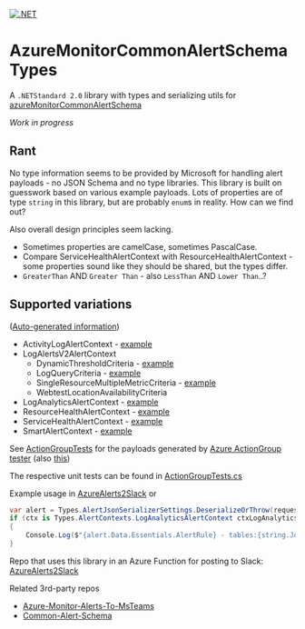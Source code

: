 [![.NET](https://github.com/JWMB/AzureMonitorCommonAlertSchemaTypes/actions/workflows/dotnet.yml/badge.svg)](https://github.com/JWMB/AzureMonitorCommonAlertSchemaTypes/actions/workflows/dotnet.yml)

# AzureMonitorCommonAlertSchemaTypes
A `.NETStandard 2.0` library with types and serializing utils for [azureMonitorCommonAlertSchema](https://learn.microsoft.com/en-us/azure/azure-monitor/alerts/alerts-common-schema-definitions)

*Work in progress*

## Rant
No type information seems to be provided by Microsoft for handling alert payloads - no JSON Schema and no type libraries. This library is built on guesswork based on various example payloads. Lots of properties are of type `string` in this library, but are probably `enum`s in reality. How can we find out?

Also overall design principles seem lacking.
* Sometimes properties are camelCase, sometimes PascalCase.
* Compare ServiceHealthAlertContext with ResourceHealthAlertContext - some properties sound like they should be shared, but the types differ. 
* `GreaterThan` AND `Greater Than` - also `LessThan` AND `Lower Than`..?

## Supported variations
([Auto-generated information](/Tests/GenerateDocumentation.cs))
<!-- BEGIN:Variants -->
* ActivityLogAlertContext - [example](https://learn.microsoft.com/en-us/azure/azure-monitor/alerts/alerts-common-schema-test-action-definitions#monitoringservice--activity-log---administrative)
* LogAlertsV2AlertContext
	* DynamicThresholdCriteria - [example](https://learn.microsoft.com/en-us/azure/azure-monitor/alerts/alerts-common-schema-test-action-definitions#metric-alerts---dynamic-threshold)
	* LogQueryCriteria - [example](https://learn.microsoft.com/en-us/azure/azure-monitor/alerts/alerts-common-schema-test-action-definitions#monitoringservice--log-alerts-v2)
	* SingleResourceMultipleMetricCriteria - [example](https://learn.microsoft.com/en-us/azure/azure-monitor/alerts/alerts-common-schema-test-action-definitions#metric-alerts---static-threshold)
	* WebtestLocationAvailabilityCriteria
* LogAnalyticsAlertContext - [example](https://learn.microsoft.com/en-us/azure/azure-monitor/alerts/alerts-common-schema-test-action-definitions#monitoringservice--log-alerts-v1--metric)
* ResourceHealthAlertContext - [example](https://learn.microsoft.com/en-us/azure/azure-monitor/alerts/alerts-common-schema-test-action-definitions#monitoringservice--resource-health)
* ServiceHealthAlertContext - [example](https://learn.microsoft.com/en-us/azure/azure-monitor/alerts/alerts-common-schema-test-action-definitions#monitoringservice--servicehealth)
* SmartAlertContext - [example](https://learn.microsoft.com/en-us/azure/azure-monitor/alerts/alerts-common-schema-test-action-definitions#monitoringservice--smart-alert)
<!-- END:Variants -->

See [ActionGroupTests](/Tests/Json/ActionGroupTests) for the payloads generated by [Azure ActionGroup tester](https://learn.microsoft.com/en-us/azure/azure-monitor/alerts/action-groups#test-an-action-group-in-the-azure-portal-preview) (also [this](https://learn.microsoft.com/en-us/azure/azure-monitor/alerts/alerts-common-schema-test-action-definitions))

The respective unit tests can be found in [ActionGroupTests.cs](/Tests/ActionGroupTests.cs)

Example usage in [AzureAlerts2Slack](https://github.com/JWMB/AzureAlerts2Slack/blob/main/AlertInfo.cs)
or
```C#
var alert = Types.AlertJsonSerializerSettings.DeserializeOrThrow(requestBody);
if (ctx is Types.AlertContexts.LogAnalyticsAlertContext ctxLogAnalytics)
{
    Console.Log($"{alert.Data.Essentials.AlertRule} - tables:{string.Join(", ", ctxLogAnalytics.SearchResults.Tables.Select(o => o.Name))}");
}
```

Repo that uses this library in an Azure Function for posting to Slack: [AzureAlerts2Slack](https://github.com/JWMB/AzureAlerts2Slack/blob/main/AlertInfo.cs) 

Related 3rd-party repos
* [Azure-Monitor-Alerts-To-MsTeams](https://github.com/Brink-Software/Azure-Monitor-Alerts-To-MsTeams)
* [Common-Alert-Schema](https://github.com/scautomation/Common-Alert-Schema)

